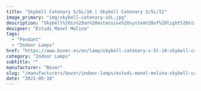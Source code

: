 ```yaml
---
title: "Skybell Catenary S/5L/10 | Skybell Catenary S/5L/11"
image_primary: "img/skybell-catenary-s5L.jpg"
description: "Skybell%20is%20an%20extensive%20system%20of%20light%20structures%2C%20designed%20to%20adapt%20to%20any%20type%20of%20application.%20Their%20main%20characteristic%20is%20the%20image%20they%20give%20off%2C%20they%20are%20subtle%20and%20cheerful.%20They%20breathe%20a%20point%20of%20fantasy%20and%20freedom%20in%20their%20applications%20because%20they%20can%20be%20combined%20in%20variations%2C%20mixing%20their%204%20sizes%2C%20until%20they%20achieve%20a%20more%20personal%20and%20dynamic%20lamp%20concept%20or%20they%20can%20keep%20all%20the%20%u2018bells%u2019%20in%20the%20same%20length%2C%20achieving%20a%20more%20traditional%20image.%0A%0A%0A%0A"
designer: "Estudi Manel Molina"
tags: 
  - "Pendant"
  - "Indoor Lamps"
href: "https://www.bover.es/en/lamp/skybell-catenary-s-5l-10-skybell-catenary-s-5l-11/"
category: "Indoor Lamps"
subtitle: ""
manufacturer: "Bover"
slug: "/manufacturers/bover/indoor-lamps/estudi-manel-molina-skybell-catenary-s-5-l-10-skybell-catenary-s-5-l-11"
date: "2021-05-10"
---
```

